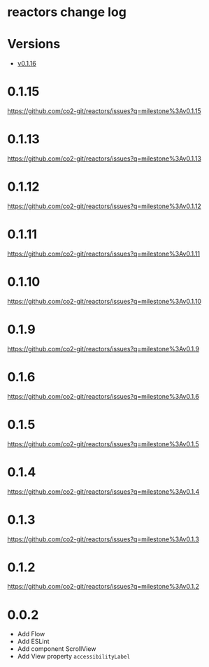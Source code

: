 reactors change log
===

# Versions

- [v0.1.16](https://github.com/co2-git/reactors/issues?q=milestone%3Av0.1.16)

# 0.1.15

https://github.com/co2-git/reactors/issues?q=milestone%3Av0.1.15

# 0.1.13

https://github.com/co2-git/reactors/issues?q=milestone%3Av0.1.13

# 0.1.12

https://github.com/co2-git/reactors/issues?q=milestone%3Av0.1.12

# 0.1.11

https://github.com/co2-git/reactors/issues?q=milestone%3Av0.1.11

# 0.1.10

https://github.com/co2-git/reactors/issues?q=milestone%3Av0.1.10

# 0.1.9

https://github.com/co2-git/reactors/issues?q=milestone%3Av0.1.9

# 0.1.6

https://github.com/co2-git/reactors/issues?q=milestone%3Av0.1.6

# 0.1.5

https://github.com/co2-git/reactors/issues?q=milestone%3Av0.1.5

# 0.1.4

https://github.com/co2-git/reactors/issues?q=milestone%3Av0.1.4

# 0.1.3

https://github.com/co2-git/reactors/issues?q=milestone%3Av0.1.3

# 0.1.2

https://github.com/co2-git/reactors/issues?q=milestone%3Av0.1.2

# 0.0.2

- Add Flow
- Add ESLint
- Add component ScrollView
- Add View property `accessibilityLabel`
